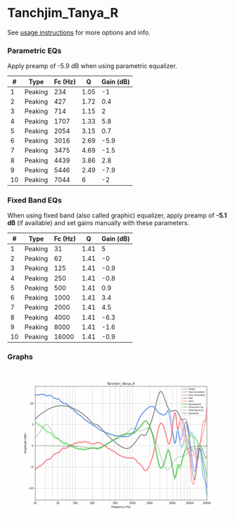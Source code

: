 # Tanchjim_Tanya_R
See [usage instructions](https://github.com/jaakkopasanen/AutoEq#usage) for more options and info.

### Parametric EQs
Apply preamp of -5.9 dB when using parametric equalizer.

|   # | Type    |   Fc (Hz) |    Q |   Gain (dB) |
|-----|---------|-----------|------|-------------|
|   1 | Peaking |       234 | 1.05 |        -1   |
|   2 | Peaking |       427 | 1.72 |         0.4 |
|   3 | Peaking |       714 | 1.15 |         2   |
|   4 | Peaking |      1707 | 1.33 |         5.8 |
|   5 | Peaking |      2054 | 3.15 |         0.7 |
|   6 | Peaking |      3016 | 2.69 |        -5.9 |
|   7 | Peaking |      3475 | 4.69 |        -1.5 |
|   8 | Peaking |      4439 | 3.86 |         2.8 |
|   9 | Peaking |      5446 | 2.49 |        -7.9 |
|  10 | Peaking |      7044 | 6    |        -2   |

### Fixed Band EQs
When using fixed band (also called graphic) equalizer, apply preamp of **-5.1 dB** (if available) and set gains manually with these parameters.

|   # | Type    |   Fc (Hz) |    Q |   Gain (dB) |
|-----|---------|-----------|------|-------------|
|   1 | Peaking |        31 | 1.41 |         5   |
|   2 | Peaking |        62 | 1.41 |        -0   |
|   3 | Peaking |       125 | 1.41 |        -0.9 |
|   4 | Peaking |       250 | 1.41 |        -0.8 |
|   5 | Peaking |       500 | 1.41 |         0.9 |
|   6 | Peaking |      1000 | 1.41 |         3.4 |
|   7 | Peaking |      2000 | 1.41 |         4.5 |
|   8 | Peaking |      4000 | 1.41 |        -6.3 |
|   9 | Peaking |      8000 | 1.41 |        -1.6 |
|  10 | Peaking |     16000 | 1.41 |        -0.9 |

### Graphs
![](./Tanchjim_Tanya_R.png)
